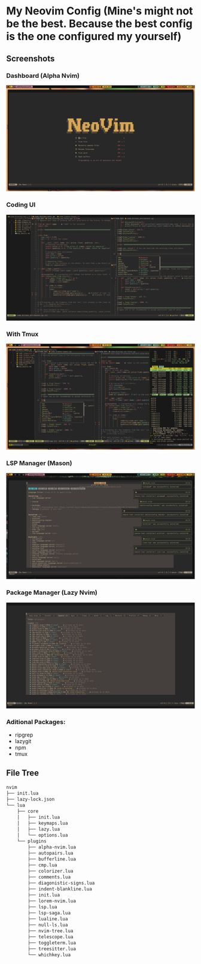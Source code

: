 # My Neovim Config (Mine's might not be the best. Because the best config is the one configured my yourself)
 
## Screenshots

### Dashboard (Alpha Nvim)
![Dashboard](https://github.com/BIBJAW/myneovim/blob/main/myneovimSS/dashboard.png?raw=true)
### Coding UI
![CodeUI](https://github.com/BIBJAW/myneovim/blob/main/myneovimSS/codex.png?raw=true)
### With Tmux
![Coding](https://github.com/BIBJAW/myneovim/blob/main/myneovimSS/coding.png?raw=true)
### LSP Manager (Mason)
![Mason As Language Server](https://github.com/BIBJAW/myneovim/blob/main/myneovimSS/mason.png?raw=true)
### Package Manager (Lazy Nvim)
![Lazy nvim as Packager Manager](https://github.com/BIBJAW/myneovim/blob/main/myneovimSS/pkgm.png?raw=true)

### Aditional Packages:

- ripgrep
- lazygit
- npm
- tmux

## File Tree
```
nvim
├── init.lua
├── lazy-lock.json
└── lua
    ├── core
    │   ├── init.lua
    │   ├── keymaps.lua
    │   ├── lazy.lua
    │   └── options.lua
    └── plugins
        ├── alpha-nvim.lua
        ├── autopairs.lua
        ├── bufferline.lua
        ├── cmp.lua
        ├── colorizer.lua
        ├── comments.lua
        ├── diagonistic-signs.lua
        ├── indent-blankline.lua
        ├── init.lua
        ├── lorem-nvim.lua
        ├── lsp.lua
        ├── lsp-saga.lua
        ├── lualine.lua
        ├── null-ls.lua
        ├── nvim-tree.lua
        ├── telescope.lua
        ├── toggleterm.lua
        ├── treesitter.lua
        └── whichkey.lua
```
